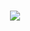 <h1 align="center">
  <a href="https://git.io/typing-svg">
  <img src="https://readme-typing-svg.herokuapp.com/?lines=Hello,+There!+👋;I'm+Mohamadhossein+maleki;Nice+to+meet+you!&center=true&size=30&color=fe428e">
  </a>
</h1>

